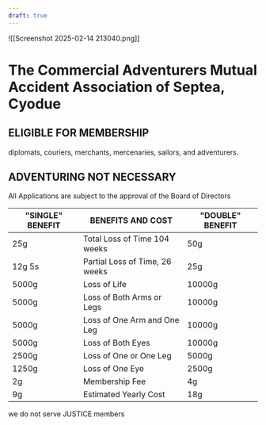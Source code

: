 ```yaml
---
draft: true
---
```

![[Screenshot 2025-02-14 213040.png]]

# The Commercial Adventurers Mutual Accident Association of Septea, Cyodue
## ELIGIBLE FOR MEMBERSHIP
diplomats, couriers, merchants, mercenaries, sailors, and adventurers.
## ADVENTURING NOT NECESSARY
All Applications are subject to the approval of the Board of Directors

| "SINGLE" BENEFIT | BENEFITS AND COST              | "DOUBLE" BENEFIT |
| ---------------- | ------------------------------ | ---------------- |
| 25g              | Total Loss of Time 104 weeks   | 50g              |
| 12g 5s           | Partial Loss of Time, 26 weeks | 25g              |
| 5000g            | Loss of Life                   | 10000g           |
| 5000g            | Loss of Both Arms or Legs      | 10000g           |
| 5000g            | Loss of One Arm and One Leg    | 10000g           |
| 5000g            | Loss of Both Eyes              | 10000g           |
| 2500g            | Loss of One or One Leg         | 5000g            |
| 1250g            | Loss of One Eye                | 2500g            |
| 2g               | Membership Fee                 | 4g               |
| 9g               | Estimated Yearly Cost          | 18g              |
we do not serve JUSTICE members